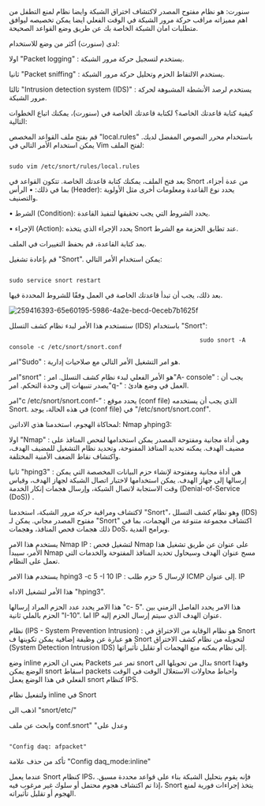 سنورت: هو نظام مفتوح المصدر لاكتشاف اختراق الشبكة وايضا نظام لمنع التطفل من اهم مميزاته مراقب حركة مرور الشبكة في الوقت الفعلي ايضا يمكن تخصيصه ليوافق متطلبات امان الشبكة الخاصة بك عن طريق وضع القواعد الصحيحة.

لدى (سنورت) أكثر من وضع للاستخدام:

اولا "Packet logging" :
يستخدم لتسجيل حركة مرور الشبكة.

ثانيا "Packet sniffing" :
يستخدم الالتقاط الحزم وتحليل حركة مرور الشبكة.

ثالثا "Intrusion detection system (IDS)" :
يستخدم لرصد الأنشطة المشبوهة لحركة مرور الشبكة.

كيفية كتابة قاعدتك الخاصة؟ لكتابة قاعدتك الخاصة في (سنورت)، يمكنك اتباع الخطوات التالية:

قم بفتح ملف القواعد المخصص "local.rules" باستخدام محرر النصوص المفضل لديك. يمكن استخدام الأمر التالي في Vim لفتح الملف:

                                                                               sudo vim /etc/snort/rules/local.rules

بعد فتح الملف، يمكنك كتابة قاعدتك الخاصة. تتكون القواعد في Snort من عدة أجزاء، بما في ذلك:
• الرأس (Header): يحدد نوع القاعدة ومعلومات أخرى مثل الأولوية والتصنيف.

• الشرط (Condition): يحدد الشروط التي يجب تحقيقها لتنفيذ القاعدة.

• الإجراء (Action): يحدد الإجراء الذي يتخذه Snort عند تطابق الحزمة مع الشرط.

بعد كتابة القاعدة، قم بحفظ التغييرات في الملف.

قم بإعادة تشغيل "Snort". يمكن استخدام الأمر التالي:

                                                                                              sudo service snort restart

بعد ذلك، يجب أن تبدأ قاعدتك الخاصة في العمل وفقًا للشروط المحددة فيها.

![259416393-65e60195-5986-4a2e-becd-0eceb7b1625f](https://github.com/MuhannadImamu/Muannad/assets/141940683/ad3accbe-4710-4559-b1c4-47bc5b73e143)


سنستخدم هذا الأمر لبدء نظام كشف التسلل (IDS) باستخدام "Snort":

                                                          sudo snort -A console -c /etc/snort/snort.conf

امر"Sudo" :
هو امر التشغيل الأمر التالي مع صلاحيات إدارية.

امر"snort" :
هو الأمر الفعلي لبدء نظام كشف التسلل.
امر"A- console" :
يجب أن يصدر تنبيهات إلى وحدة التحكم.
امر"q-" :
العمل في وضع هادئ.


امر"c /etc/snort/snort.conf-” :
يحدد موقع (conf file) الذي يجب أن يستخدمه Snort. في هذه الحالة، يوجد (conf file) في "/etc/snort/snort.conf".

لمحاكاة الهجوم، استخدمنا هذي الاداتين: Nmap وhping3:

اولا "Nmap" :
وهي أداة مجانية ومفتوحة المصدر يمكن استخدامها لفحص المنافذ على مضيف الهدف. يمكنه تحديد المنافذ المفتوحة، وتحديد نظام التشغيل للمضيف الهدف، واكتشاف نقاط الضعف الأمنية المختلفة.

ثانيا "hping3" :
هي أداة مجانية ومفتوحة لإنشاء حزم البيانات المخصصة التي يمكن إرسالها إلى جهاز الهدف. يمكن استخدامها لاختبار اتصال الشبكة لجهاز الهدف، وقياس وقت الاستجابة لاتصال الشبكة، وإرسال هجمات إنكار الخدمة (Denial-of-Service (DoS)) .

لاكتشاف ومراقبة حركة مرور الشبكة، استخدمنا "Snort"، وهو نظام كشف التسلل (IDS) مفتوح المصدر مجاني. يمكن لـ "Snort" اكتشاف مجموعة متنوعة من الهجمات، بما في ذلك هجمات فحص المنافذ، وهجمات DoS، وبرامج الفدية.

يستخدم هذا الامر Nmap IP :
لتشغيل فحص Nmap على عنوان عن طريق تشغيل هذا الأمر، سيبدأ Nmap مسح عنوان الهدف وسيحاول تحديد المنافذ المفتوحة والخدمات التي تعمل على النظام.

يستخدم هذا الامر hping3 -c 5 -I 10 IP :
لإرسال 5 حزم طلب ICMP إلى عنوان. IP

هذا الأمر لتشغيل الاداه "hping3".

هذا الامر يحدد عدد الحزم المراد إرسالها "c- 5".
هذا الامر يحدد الفاصل الزمني بين الحزم بالملي ثانية "I-10".
اما IP عنوان الهدف الذي سيتم إرسال الحزم إليه.

نظام (IPS - System Prevention Intrusion) :
هو نظام الوقاية من الاختراق في Snort هو عبارة عن وظيفة إضافية يمكن تكوينها ف Snort لتحويله من نظام كشف الاختراق (System Detection Intrusion IDS) إلى نظام يمكنه منع الهجمات أو تقليل تأثيراتها.

وضع inline يعني ان الحزم Packets تمر عبر snort بدال من تحويلها الى snort وفهذا الوضع يمكن snort اسقاط packets واحباط محاولات الاستغلال الوقت في الوقت الفعلي في هذا الوضع يعمل snort كنظام IPS.

ولتفعيل نظام inline في Snort

اذهب الى "snort/etc/"

وابحث عن ملف conf.snort" "وعدل على

                                                                                                     "Config daq: afpacket"

تأكد من حذف علامة "Config daq_mode:inline"

عندما يعمل Snort كنظام IPS، فإنه يقوم بتحليل الشبكة بناء على قواعد محددة مسبق. إذا تم اكتشاف هجوم محتمل أو سلوك غير مرغوب فيه، Snort يتخذ إجراءات فورية لمنع الهجوم أو تقليل تأثيراته.
